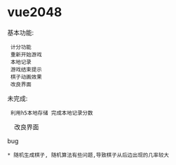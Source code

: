 # vue2048

  基本功能:

     计分功能
     重新开始游戏
     本地记录
     游戏结束提示
     棋子动画效果
     改良界面

  未完成:

     利用h5本地存储 完成本地记录分数
     改良界面

  bug

    * 随机生成棋子, 随机算法有些问题,导致棋子从后边出现的几率较大
